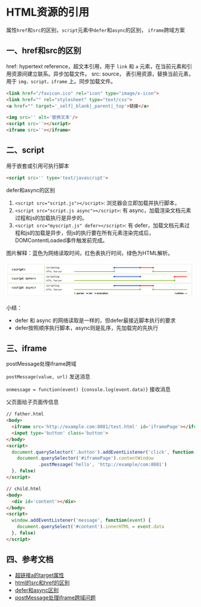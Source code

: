 <!-- 2017/9/13 -->

# HTML资源的引用

属性`href`和`src`的区别，`script`元素中`defer`和`async`的区别， `iframe`跨域方案
<!--more-->

## 一、href和src的区别

href: hypertext reference，超文本引用，用于 `link` 和 `a` 元素，在当前元素和引用资源间建立联系。异步加载文件。
src: source， 表引用资源，替换当前元素，用于 `img，script，iframe` 上。同步加载文件。

```html
<link href="/favicon.ico" rel="icon" type="image/x-icon">
<link href="" rel="stylesheet" type="text/css">
<a href="" target='_self|_blank|_parent|_top'>链接</a>
```

```html
<img src='' alt='替换文本'/>
<script src=''></script>
<iframe src=''></iframe>
```

## 二、script

用于嵌套或引用可执行脚本

```html
<script src='' type='text/javascript'>
```

defer和async的区别

1. `<script src="script.js"></script>`: 浏览器会立即加载并执行脚本，
2. `<script src="script.js async"></script>`: 有 async，加载渲染文档元素过程和js的加载执行是异步的。
3. `<script src="myscript.js" defer></script>`: 有 defer，加载文档元素过程和js的加载是异步，但js的执行要在所有元素渲染完成后，DOMContentLoaded事件触发前完成。

图片解释：蓝色为网络读取时间，红色表执行时间，绿色为HTML解析。

![defer和src](../images/defer和async区别.png)

小结：

- defer 和 async 的网络读取是一样的，但defer最接近脚本执行的要求
- defer按照顺序执行脚本，async则是乱序，先加载完的先执行

## 三、iframe

postMessage处理iframe跨域

`postMessage(value, url)` 发送消息

`onmessage = function(event) {console.log(event.data)}` 接收消息

父页面给子页面传信息

```html
// father.html
<body>
  <iframe src='http://example.com:8081/test.html' id='iframePage'></iframe>
  <input type='button' class='button'>
</body>
<script>
  document.querySelector('.button').addEventListener('click', function(event) {
    document.querySelector('#iframePage').contentWindow
            .postMessage('hello', 'http://example/com:8081')
  }, false)
</script>
```

```html
// child.html
<body>
  <div id='content'></div>
</body>
<script>
  window.addEventListener('message', function(event) {
    document.querySelect('#content').innerHTML = event.data
  }, false)
</script>
```

## 四、参考文档

- [超链接a的target属性](http://www.cnblogs.com/starof/p/4014691.html)
- [html的src和href的区别](http://www.cnblogs.com/tylerdonet/p/5808617.html)
- [defer和async区别](https://segmentfault.com/q/1010000000640869)
- [postMessage处理iframe跨域问题](https://segmentfault.com/a/1190000004512967)
